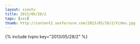 ```yaml
--- 
layout: sieutv
title: 2013/05/28/2
tags: [xxx]
thumb: http://content2.sexforsure.com/2013/05/28/2/Video.jpg
---
```

{% include tvpro key="2013/05/28/2" %} 

